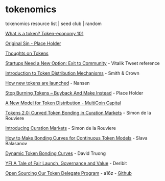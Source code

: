 # tokenomics
tokenomics resource list | seed club | random


[What is a token? Token-economy 101](https://medium.com/alphawallet/what-is-a-token-token-economy-101-29593afa13d2)

[Original Sin - Place Holder](https://www.placeholder.vc/blog/2021/4/1/the-original-sin)

[Thoughts on Tokens](https://news.earn.com/thoughts-on-tokens-436109aabcbe)

[Startups Need a New Option: Exit to Community](https://ioo.coop/2019/09/startups-need-a-new-option-exit-to-community/) - Vitalik Tweet reference

[Introduction to Token Distribution Mechanisms](https://smithandcrown.com/research/introduction-to-token-distribution-mechanisms/) - Smith & Crown

[How new tokens are launched](https://www.nansen.ai/research/how-new-tokens-are-launched) - Nansen 

[Stop Burning Tokens – Buyback And Make Instead](https://www.placeholder.vc/blog/2020/9/17/stop-burning-tokens-buyback-and-make-instead) - Place Holder

[A New Model for Token Distribution - MultiCoin Capital](https://multicoin.capital/2018/11/09/new-models-for-token-distribution/)

[Tokens 2.0: Curved Token Bonding in Curation Markets](https://medium.com/@simondlr/tokens-2-0-curved-token-bonding-in-curation-markets-1764a2e0bee5) - Simon de la Rouviere

[Introducing Curation Markets](https://medium.com/@simondlr/introducing-curation-markets-trade-popularity-of-memes-information-with-code-70bf6fed9881) - Simon de la Rouviere

[How to Make Bonding Curves for Continuous Token Models](https://blog.relevant.community/how-to-make-bonding-curves-for-continuous-token-models-3784653f8b17) - Slava Balasanov

[Dynamic Token Bonding Curves](https://tokeneconomy.co/dynamic-token-bonding-curves-41d36e43befa) - David Truong

[YFI A Tale of Fair Launch, Governance and Value](https://insights.deribit.com/market-research/yfi-a-tale-of-fair-launch-governance-and-value/) - Deribit

[Open Sourcing Our Token Delegate Program](https://a16z.com/2021/08/26/open-sourcing-our-token-delegate-program/) - a16z - [Github](https://github.com/a16z/crypto-governance/blob/main/delegation/rubric.md)
